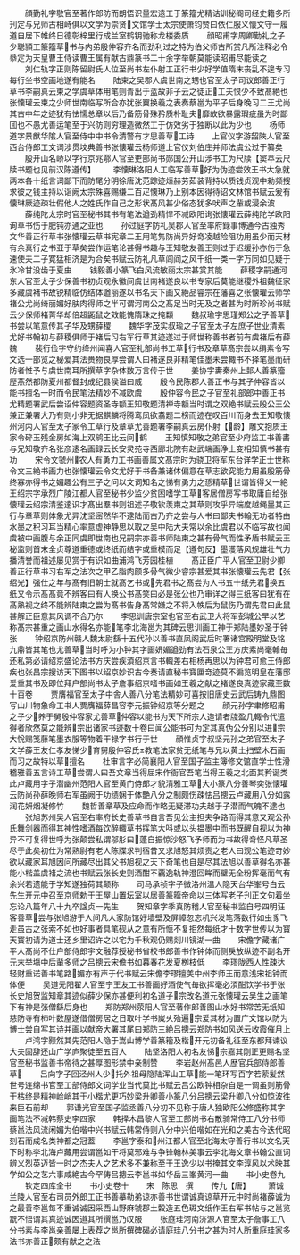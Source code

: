 <!-- { "loadSidebar": true } -->
　　顔勤礼字敬官至著作郎防而朗悟识量宏逺工于篆籀尤精诂训秘阁司经史籍多所刋定与兄师古相峙俱以文学为崇贤文馆学士太宗使萧钧赞曰依仁服义懐文守一履道自居下帷终日德彰梓里行成兰室鹤钥驰称龙楼委质
　　顔昭甫字周卿勤礼之子少聪頴工篆籀草书与内弟殷仲容齐名而劲利过之特为伯父师古所赏凡所注释必令叅定为天皇曹王侍读曹王属有献古鼎篆书二十余字举朝莫能读昭甫尽能读之
　　刘仁轨字正则陈留尉氏人位至尚书左仆射工正行书少好学值隋末丧乱不遑专习每行坐书空画地遂有能名
　　陆柬之吴郡人虞世南之甥也官至太子司议郎善正行草书李嗣真云柬之学虞草体用笔则青出于蓝故非子云之徒正工夫恨少不致髙絶也张懐瓘云柬之少师世南临写所合亦犹张翼换羲之表奏蔡邕为平子后身晚习二王尤尚其古中年之迹犹有怯懦总章以后乃备筋骨殊矜质朴耻夫靡故欲暴露瑕疵虽为时鄙囬也不愚尤善运笔至于兴防则穷理造微然工于仿效劣于独断以此为少也
　　杨师道字景猷华隂人官至侍中中书令清警有才思善草工诗
　　上官仪字游韶陜人官至西台侍郎工文词涉贯坟典善书张懐瓘云杨师道上官仪刘伯庄并师法虞公过于纂矣
　　殷开山名峤以字行京兆鄠人官至吏部尚书郧国公开山涉书工为尺牍【窦苹云尺牍书题也见前汉陈遵传】
　　李懐琳洛阳人工临写善草好为伪迹尝效王书大急就两本各十纸言词鄙下而防尾分明徐唐沈范踪迹烜赫劳茹装背持以质钱贞观中勑频搜求彼之钱主持以诣阙太宗殊喜赐缣二百疋懐琳乃上别本因得待诏文林馆书赋云爰有懐琳厥迹疎壮假他人之姓氏作自己之形状髙风甚少俗态犹多吠声之軰或浸余波
　　薛纯陀太宗时官至秘书其书有笔法遒劲精悍不减欧阳询张懐瓘云薛纯陀学欧阳询草书伤于肥钝亦通之亚也
　　孙过庭字防礼吴郡人官至率府録事博通今古独秀文华善正行草书张懐瓘云草书宪章二王用笔隽防尚异好竒凌越险阻功用虽少而天材有余真行之书亚于草矣尝作运笔论甚得书趣与王知敬友善王则过于迟缓孙亦伤于急速使夫二子寛猛相济是为合矣书赋云防礼凡草闾阎之风千纸一类一字万同如见疑于氷冷甘没齿于夏虫
　　钱毅善小篆飞白风流敏丽太宗甚赏其能
　　薛稷字嗣通河东人官至太子少保善书初贞观永徽间虞世南褚遂良以书专家后莫能继稷外祖魏征家多藏虞褚书故锐精临仿结体遒丽遂以书名天下画又絶品睿宗在藩喜之张懐瓘云师学褚公尤尚绮丽媚好肤肉得师之半可谓河南公之髙足当时无及之者甚为时所珍尚书赋云少保师褚菁华却倍超鼫鼠之效能愧隋珠之掩纇
　　魏叔瑜字思瑾郑公之子善草书尝以笔意传其子华及甥薛稷
　　魏华字茂实叔瑜之子官至太子左庶子世业清素尤好书翰初与薛稷俱师于褚后习右军行草其迹遂过于师世称善书者前有虞褚后有薛魏
　　裴行俭字守约绛州闻喜人官至礼部尚书工草行书及章草髙宗尝以绢素令写文选一部览之秘爱其法赉物良厚尝谓人曰褚遂良非精笔佳墨未尝輙书不择笔墨而研防者惟予与虞世南耳所撰草字杂体数万言传于世
　　姜协字夀秦州上邽人善篆籀歴燕然都防夏州都督封成纪县侯谥曰威
　　殷令民陈郡人善正书与其子仲容皆以能书擅名一时而令民笔法精妙不减欧虞
　　殷仲容令民之子官至礼部郎中善正书尤精题署武后尝诏仲容题资圣寺额王知敬题清禅寺额当时谓之双絶书赋云殷公王公兼正兼署大乃有则小非无据麒麟将腾鸾凤欲翥题二榜而迹在叹百川而身去王知敬懐州河内人官至太子家令工草行及章草尤善题署李嗣真云房仆射【龄】雕文抱质王家令碎玉残金房如海上双鹓王比云间鹤
　　王知慎知敬之弟官至少府监工书善畵与兄知敬齐名张彦逺名画録云长安灵苑寺西廊北院有赵武端画浄土变相知慎书甚有功
　　宋令文虢州农人有勇力工书画善属文髙宗时为骁卫将军东台详学正士世称令文三絶书画力也张懐瓘云令文尤好于书备兼诸体偏意在草志欲究能力用虽殷筋骨终寡亦得书之媚趣公有三子之问以文词知名之悌有勇力之愻精草世谓皆得父一絶王绍宗字承烈广陵江都人官至秘书少监少贫困嗜学工草客居僧房写书取庸自给张懐瓘云绍宗清鉴逺识才髙出羣书则祖述子敬钦羡柬之其草则攻乎异端度越绳墨其正行与章草则体象尤异沈坚宻然华不逮陆而古乃齐之尝与人书曰鄙夫书翰无功者特由水墨之积习耳当精心率意虚神静思以取之吴中陆大夫常以余比虞君以不临写故也闻虞被中画腹与余正同虞即世南也兄嗣宗亦善书师陆柬之甚有骨气而性矛盾书赋云王秘监则首末全贞尊道重德或终纸而结字或重模而足【遵句反】墨濩落风规雄壮气力播清誉而祖述屡见赏于有识如曲浦鸿飞芳园桂植
　　髙正臣广平人官至卫尉少卿善正行草书习右军之法次之甲乙脂肉颇多骨气微少睿宗甚爱其书张懐瓘云先君【张绍光】强仕之年与髙有旧朝士就髙乞书或先君书之髙尝为人书五十纸先君换五纸又令示髙髙竟不辨客曰有人换公书髙笑曰必是张公也乃审详之得三纸客曰犹有在髙熟视之终不能辨陆柬之尝为髙书告身髙常嫌之不将入帙后为鼠伤乃谓先君曰此鼠甚解正臣意其风调不合乃尔
　　李思训唐宗室也官至右武卫大将军彭城公早以艺称髙宗甚重之画山水得名亦能笔李北海邕为其碑云思训画工神于郑陆墨妙圣于钟张
　　钟绍京防州赣人魏太尉繇十五代孙以善书直凤阁武后时署诸宫殿明堂及铭九鼎皆其笔也尤善草当时呼为小钟其字画妍媚遒劲有法石泉公王方庆素尚毫翰毎还私第必请绍京盛论法书方庆尝疾湏绍京言书輙差右相杨再思以为钟君可愈王侍郎疾也张昌宗搜访天下图书以绍京妙识古今奏请直秘书寳匣竒迹莫不徧览明皇在藩邸爱重其书及即位拜户部尚书太子詹事绍京嗜书画如王羲之献之褚遂良真迹家藏至数十百卷
　　贾膺福官至太子中舎人善八分笔法精妙可喜按旧唐史云武后铸九鼎图写山川物象命工书人贾膺福薛昌容李元振钟绍京等分题之
　　顔元孙字聿修昭甫之子少养于舅殷仲容家尤善草仲容以能书为天下所宗人造请者牋盈几輙令代遣得者欣然莫之能辨宗出诸家书迹数十卷曰闻公能书可为定其真伪公分别以进宗大恱赐笺藤笔墨衣服等物着干禄字书行于世
　　顔惟贞字叔坚元孙之弟官至太子文学薛王友仁孝友悌少育舅殷仲容氏教笔法家贫无纸笔与兄以黄土扫壁木石画而习之故特以草擅名
　　杜审言字必简襄阳人官至国子监主簿修文馆直学士性滑稽雅善五言诗工草尝谓人曰吾文章当得屈宋作衙官吾笔当得王羲之北面其矜诞类此卢藏用字子潜幽州范阳人官至黄门侍郎才貌清雅工草大小篆八分善琴奕张懐瓘云防尚孙薛晚师右军虽阙于功绩娴于体艶八分之制颇伤疎怯吕摠云卢藏用八分如露润花妍烟凝修竹
　　魏哲善章草及应命而作略无疑滞功夫越于子潜而气魄不逮也
　　张旭苏州吴人官至右率府长史善草书自言吾见公主担夫争路而得其意又观公孙氏舞剑器而得其神性嗜酒每饮醉輙草书挥笔大呌或以头揾墨中而书既醒自视以为神异不可复得世呼为张颠尝私谓邬肜曰蓬自振惊沙怒飞予师而为书故得竒怪凡草圣尽于此矣初仕为常熟尉有老人陈牒求判宿昔又求旭怒其烦责之老人曰观公笔迹竒妙欲以藏家耳旭因问所藏尽出其父书旭视之天下奇笔也自是尽其法旭以善草得名亦甚能小楷盖虞褚之流也书赋云张长史则酒酣不覊逸轨神澄回眸而壁无全粉挥毫而气有余兴若遗能于学知遂独荷其颠称
　　司马承祯字子微洛州温人隐天台华峯号白云先生开元中召至京师勅于王屋山置坛室以居善篆籀帝命以三体写老子刋正文句着坐忘论八篇年八十九卒諡贞一先生
　　贺知章字季真防稽人官至秘书监自号四明狂客善草尝与张旭游于人间凡人家防馆好墙壁及屏幛忽忘机兴发笔落数行如虫豸飞走虽古之张索不如也好事者具笔砚从之意有所惬不复拒然每纸才十数字世传以为寳天寳初请为道士还乡里诏许之以宅为千秋观仍赐剡川镜湖一曲
　　宋儋字藏诸广平人髙尚不仕户部侍郎宇文融荐授秘书省校书郎善书作钟体而侧戾放纵迹不副名开元末举塲中后軰多师之吕摠云宋儋书如暮春花发夏栁枝低
　　李璆陇西人性疎达轻财重诺善书笔路媚亦有声于代书赋云宋儋李璆擅美中州李师王而意浅宋祖钟而体便
　　吴道元阳翟人官至宁王友工书善画好酒使气毎欲挥毫必湏酣饮学书于张长史旭贺监知章其迹似薛少保亦甚便利初名道子宗改名道元张懐瓘云吴生之画笔下有神是张僧繇后身也
　　郑防郑州荥阳人官至著作郎善图山水好书常苦无纸知慈防寺有柿叶数屋遂借僧房居之日取叶学书嵗乆殆遍宗爱其材为置广文馆以防为博士尝自写其诗并画以献帝大署其尾曰郑防三絶吕摠云郑防书如风送云收霞催月上
　　卢鸿字颢然其先范阳人隐于嵩山博学善篆籕及楷开元初备礼征至东都拜谏议大夫固辞还山广学庐聚徒至五百人
　　陆坚洛阳人初名友悌宗嘉其刚正更赐名坚官至秘书监善书帝待之甚厚图形禁中亲制赞
　　李岩赵州髙邑人歴官兵部侍郎善草
　　吕向字子回泾州人少托外祖母隐陆浑山工草能一笔环写百字若萦髪然世号连绵书官至工部侍郎文词学业当代莫比书赋云吕公欧钟相杂自是一调虽则筋骨干枯终是精神崄峭其于小楷尤更巧妙梁升卿善小篆八分吕摠云梁升卿八分如惊波徃来巨石前却
　　郭谦光官至国子监丞善八分初不见称于唐人独欧阳公修盛称其字画笔法不减韩蔡史李四家
　　韩择木昌黎人官至工部尚书右散骑常侍工八分书师蔡邕法风流闲媚为伯喈中兴书赋云韩常侍则八分中兴伯喈如在光和之美古今迭代昭刻石而成名类神都之冠葢
　　李邕字泰和州江都人官至北海太守善行书以文名天下时称李北海卢藏用尝谓邕如干将莫邪难与争锋翰林美事云李北海文章书翰公直词辨义烈英迈皆一时之杰夫人之艺术多不兼称至于王逸少以书掩其文李淳风以术映其学如公之艺六事咸絶古今罕俦吕摠云李邕书如华岳三峯黄河一曲
　　书小史卷九
　　钦定四库全书
　　书小史卷十
　　宋　陈思　撰
　　传九【唐】
　　萧诚兰陵人官至右司员外郎工正书善摹勒弟谅亦善书世谓诚真谅草开元中时尚褚薛诚为之最善李邕每不重诚诚因采西山野麻虢郡土糓造五色斑文纸作王右军书帖与之邕览翫不悟谓其真迹诚因道其所撰邕乃叹服
　　张庭珪河南济源人官至太子詹事工八分书素与李邕亲善屡上表荐之邕所撰碑碣必请庭珪八分书之甚为时人所重庭珪家多法书亦善正颇有献之之法
